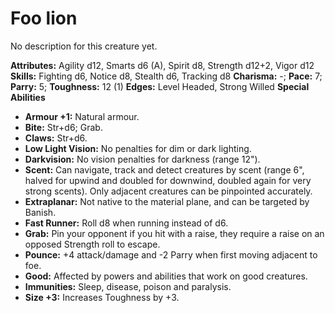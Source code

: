 # Foo lion

No description for this creature yet.

**Attributes:** Agility d12, Smarts d6 (A), Spirit d8, Strength d12+2,
Vigor d12
**Skills:** Fighting d6, Notice d8, Stealth d6, Tracking d8
**Charisma:** -; **Pace:** 7; **Parry:** 5; **Toughness:** 12 (1)
**Edges:** Level Headed, Strong Willed
**Special Abilities**

- **Armour +1:** Natural armour.
- **Bite:** Str+d6; Grab.
- **Claws:** Str+d6.
- **Low Light Vision:** No penalties for dim or dark lighting.
- **Darkvision:** No vision penalties for darkness (range 12").
- **Scent:** Can navigate, track and detect creatures by scent (range
6", halved for upwind and doubled for downwind, doubled again for very
strong scents). Only adjacent creatures can be pinpointed accurately.
- **Extraplanar:** Not native to the material plane, and can be targeted
by Banish.
- **Fast Runner:** Roll d8 when running instead of d6.
- **Grab:** Pin your opponent if you hit with a raise, they require a
raise on an opposed Strength roll to escape.
- **Pounce:** +4 attack/damage and -2 Parry when first moving adjacent
to foe.
- **Good:** Affected by powers and abilities that work on good
creatures.
- **Immunities:** Sleep, disease, poison and paralysis.
- **Size +3:** Increases Toughness by +3.
